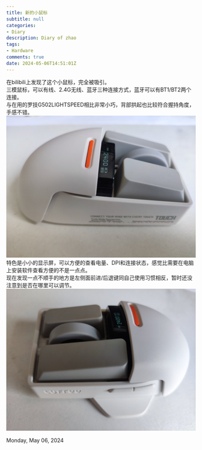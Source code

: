 ```yaml
---
title: 新的小鼠标
subtitle: null
categories:
- Diary
description: Diary of zhao
tags:
- Hardware
comments: true
date: 2024-05-06T14:51:01Z
---
```


   
在bilibili上发现了这个小鼠标，完全被吸引。   
三模鼠标，可以有线、2.4G无线、蓝牙三种连接方式，蓝牙可以有BT1/BT2两个连接。   
与在用的罗技G502LIGHTSPEED相比非常小巧，背部拱起也比较符合握持角度，手感不错。   
![LoFree Mouse](/media/images/IMG_20240506_143923-web.jpg)   
特色是小小的显示屏，可以方便的查看电量、DPI和连接状态，感觉比需要在电脑上安装软件查看方便的不是一点点。   
现在发现一点不顺手的地方是左侧面前进/后退键同自己使用习惯相反，暂时还没注意到是否在哪里可以调节。   
![LoFree Mouse](/media/images/IMG_20240506_143949-web.jpg)   
   
Monday, May 06, 2024

